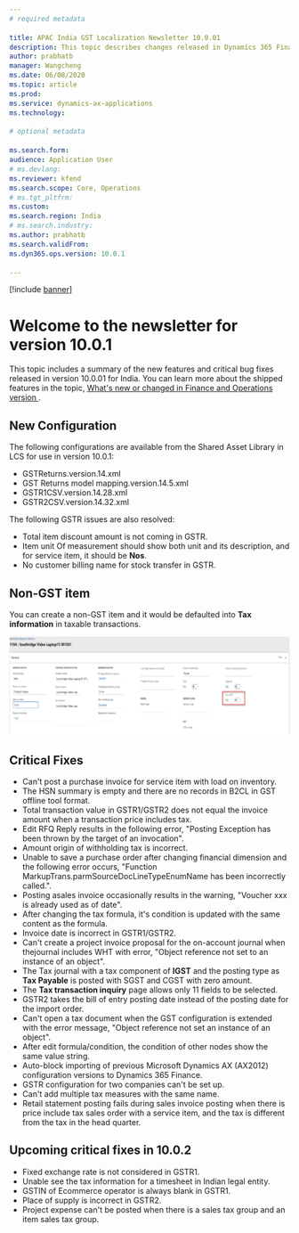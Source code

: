 ```yaml
---
# required metadata

title: APAC India GST Localization Newsletter 10.0.01
description: This topic describes changes released in Dynamics 365 Finance version 10.0.01
author: prabhatb
manager: Wangcheng
ms.date: 06/08/2020
ms.topic: article
ms.prod: 
ms.service: dynamics-ax-applications
ms.technology: 

# optional metadata

ms.search.form: 
audience: Application User
# ms.devlang: 
ms.reviewer: kfend
ms.search.scope: Core, Operations
# ms.tgt_pltfrm: 
ms.custom: 
ms.search.region: India
# ms.search.industry: 
ms.author: prabhatb
ms.search.validFrom: 
ms.dyn365.ops.version: 10.0.1

---
```

[!include [banner](../includes/banner.md)]

# Welcome to the newsletter for version 10.0.1

This topic includes a summary of the new features and critical bug fixes released in version 10.0.01 for India. You can learn more about the shipped features in the topic, [ What's new or changed in Finance and Operations version ](../../fin-and-ops/get-started/whats-new-changed-10-0-1.md).

## New Configuration 
The following configurations are available from the Shared Asset Library in LCS for use in version 10.0.1:
 
- GSTReturns.version.14.xml
- GST Returns model mapping.version.14.5.xml
- GSTR1CSV.version.14.28.xml
- GSTR2CSV.version.14.32.xml
 
The following GSTR issues are also resolved:
- Total item discount amount is not coming in GSTR.
- Item unit Of measurement should show both unit and its description, and for service item, it should be **Nos**.
- No customer billing name for stock transfer in GSTR.

## Non-GST item
You can create a non-GST item and it would be defaulted into **Tax information** in taxable transactions.


![](media/GST-non-gst-item-1-10-0-01.PNG)

## Critical Fixes 

- Can't post a purchase invoice for service item with load on inventory.
- The HSN summary is empty and there are no records in B2CL in GST offline tool format.
- Total transaction value in GSTR1/GSTR2 does not equal the invoice amount when a transaction price includes tax.
- Edit RFQ Reply results in the following error, "Posting Exception has been thrown by the target of an invocation".
- Amount origin of withholding tax is incorrect.
- Unable to save a purchase order after changing financial dimension and the following error occurs, "Function MarkupTrans.parmSourceDocLineTypeEnumName has  been incorrectly called.".
- Posting asales invoice occasionally results in the warning, "Voucher xxx is already used as of date".
- After changing the tax formula, it's condition is updated with the same content as the formula.
- Invoice date is incorrect in GSTR1/GSTR2.
- Can't create a project invoice proposal for the on-account journal when thejournal includes WHT with error, "Object reference not
  set to an instance of an object".
-	The Tax journal with a tax component of **IGST** and the posting type as **Tax Payable** is posted with SGST and CGST with zero amount.
- The **Tax transaction inquiry** page allows only 11 fields to be selected.
- GSTR2 takes the bill of entry posting date instead of the posting date for the import order.
- Can't open a tax document when the GST configuration is extended with the error message, "Object reference not set an
  instance of an object".
- After edit formula/condition, the condition of other nodes show the same value string.
- Auto-block importing of previous Microsoft Dynamics AX (AX2012) configuration versions to Dynamics 365 Finance.
- GSTR configuration for two companies can't be set up.
- Can't add multiple tax measures with the same name.
- Retail statement posting fails during sales invoice posting when there is price include tax sales order with a service item, 
  and the tax is different from the tax in the head quarter.

## Upcoming critical fixes in 10.0.2 

- Fixed exchange rate is not considered in GSTR1.
- Unable see the tax information for a timesheet in Indian legal entity.
- GSTIN of Ecommerce operator is always blank in GSTR1.
- Place of supply is incorrect in GSTR2.
- Project expense can't be posted when there is a sales tax group and an item sales tax group. 
